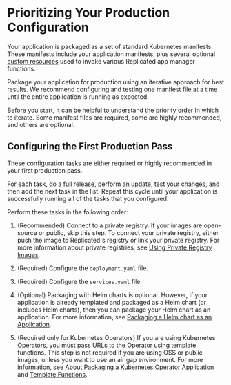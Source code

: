 # Prioritizing Your Production Configuration

Your application is packaged as a set of standard Kubernetes manifests.
These manifests include your application manifests, plus several optional [custom resources](../reference/custom-resource-about) used to invoke various Replicated app manager functions.

Package your application for production using an iterative approach for best results. We recommend configuring and testing one manifest file at a time until the entire application is running as expected.

Before you start, it can be helpful to understand the priority order in which to iterate. Some manifest files are required, some are highly recommended, and others are optional.


## Configuring the First Production Pass

These configuration tasks are either required or highly recommended in your first production pass.

For each task, do a full release, perform an update, test your changes, and then add the next task in the list. Repeat this cycle until your application is successfully running all of the tasks that you configured.

Perform these tasks in the following order:

1. (Recommended) Connect to a private registry. If your images are open-source or public, skip this step. To connect your private registry, either push the image to Replicated's registry or link your private registry. For more information about private registries, see [Using Private Registry Images](packaging-private-images).

1. (Required) Configure the `deployment.yaml` file.

1. (Required) Configure the `services.yaml` file.

1. (Optional) Packaging with Helm charts is optional. However, if your application is already templated and packaged as a Helm chart (or includes Helm charts), then you can package your Helm chart as an application. For more information, see [Packaging a Helm chart as an Application](helm-installing-native-helm).

1. (Required only for Kubernetes Operators) If you are using Kubernetes Operators, you must pass URLs to the Operator using template functions. This step is not required if you are using OSS or public images, unless you want to use an air gap environment. For more information, see [About Packaging a Kubernetes Operator Application](operator-packaging-about) and [Template Functions](packaging-template-functions).
